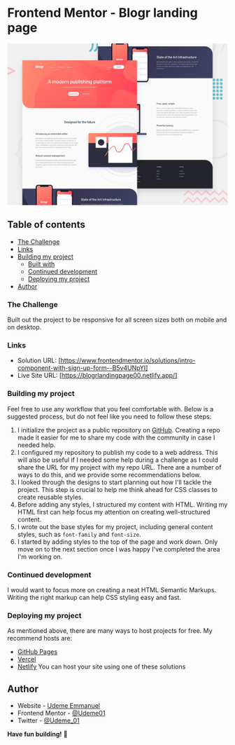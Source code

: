 # Frontend Mentor - Blogr landing page

![Design preview for the Blogr landing page coding challenge](./design/desktop-preview.jpg)

## Table of contents

  - [The Challenge](#the-challenge)
  - [Links](#links)
- [Building my project](#my-process)
  - [Built with](#built-with)
  - [Continued development](#continued-development)
  - [Deploying my project](#deploying-my-project)
- [Author](#author)

### The Challenge

Built out the project to be responsive for all screen sizes both on mobile and on desktop. 

### Links
- Solution URL: [https://www.frontendmentor.io/solutions/intro-component-with-sign-up-form--B5v4UNpYI]
- Live Site URL: [https://blogrlandingpage00.netlify.app/]

### Building my project

Feel free to use any workflow that you feel comfortable with. Below is a suggested process, but do not feel like you need to follow these steps:

1. I initialize the project as a public repository on [GitHub](https://github.com/). Creating a repo made it easier for me to share my code with the community in case I needed help.
2. I configured my repository to publish my code to a web address. This will also be useful if I needed some help during a challenge as I could share the URL for my project with my repo URL. There are a number of ways to do this, and we provide some recommendations below.
3. I looked through the designs to start planning out how I'll tackle the project. This step is crucial to help me think ahead for CSS classes to create reusable styles.
4. Before adding any styles, I structured my content with HTML. Writing my HTML first can help focus my attention on creating well-structured content.
5. I wrote out the base styles for my project, including general content styles, such as `font-family` and `font-size`.
6. I started by adding styles to the top of the page and work down. Only move on to the next section once I was happy I've completed the area I'm working on.

### Continued development
I would want to focus more on creating a neat HTML Semantic Markups. Writing the right markup can help CSS styling easy and fast.

### Deploying my project

As mentioned above, there are many ways to host projects for free. My recommend hosts are:

- [GitHub Pages](https://pages.github.com/)
- [Vercel](https://vercel.com/)
- [Netlify](https://www.netlify.com/)
You can host your site using one of these solutions

## Author

- Website - [Udeme Emmanuel](https://github.com/Udeme01)
- Frontend Mentor - [@Udeme01](https://www.frontendmentor.io/profile/Udeme01)
- Twitter - [@Udeme_01](https://twitter.com/Udeme_01)

**Have fun building!** 🚀
